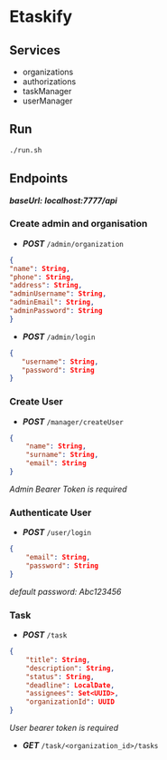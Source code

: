# Etaskify

## Services

* organizations
* authorizations
* taskManager
* userManager

## Run
```sh
./run.sh
```

## Endpoints

***baseUrl:*** ***localhost:7777/api***

### Create admin and organisation

* ***POST*** `/admin/organization`
 ```json
 {
 "name": String,
 "phone": String,
 "address": String,
 "adminUsername": String,
 "adminEmail": String,
 "adminPassword": String
 }
 ```
 * ***POST*** `/admin/login`
 ```json
{
	"username": String,
	"password": String
}
```

### Create User
* ***POST*** `/manager/createUser`
```json
{
	"name": String,
	"surname": String,
	"email": String
}
```
*Admin Bearer Token is required*

### Authenticate User
* ***POST*** `/user/login`
```json
{
	"email": String,
	"password": String
}
```
*default password: Abc123456*

### Task
* ***POST*** `/task`
```json
{
	"title": String,
	"description": String,
	"status": String,
	"deadline": LocalDate,
	"assignees": Set<UUID>,
	"organizationId": UUID
}
```
*User bearer token is required*
* ***GET*** `/task/<organization_id>/tasks`